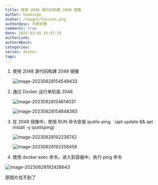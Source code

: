```yaml
---
title: 使用 2048 源代码构建 2048 镜像
author: haomingx
avatar: /images/favicon.png
authorDesc: 不断折腾
comments: true
date: 2023-03-08 19:47:29
authorLink:
authorAbout:
categories:
series: docker
tags:
---
```


1. 使用 2048 源代码构建 2048 镜像 

   ![image-20230628154549433](C:\Users\xhm\AppData\Roaming\Typora\typora-user-images\image-20230628154549433.png)

2. 通过 Docker 运行单机版 2048

   ![image-20230628154614031](C:\Users\xhm\AppData\Roaming\Typora\typora-user-images\image-20230628154614031.png)

   ![image-20230628154648383](C:\Users\xhm\AppData\Roaming\Typora\typora-user-images\image-20230628154648383.png)

3. 在 2048 镜像中，使用 RUN 命令安装 iputils-ping （apt update && apt install -y iputilsping) 

   ![image-20230628192236742](C:\Users\xhm\AppData\Roaming\Typora\typora-user-images\image-20230628192236742.png)

   ![image-20230628192258458](C:\Users\xhm\AppData\Roaming\Typora\typora-user-images\image-20230628192258458.png)

4. 使用 docker exec 命令，进入到容器中，执行 ping 命令

![image-20230628192428643](C:\Users\xhm\AppData\Roaming\Typora\typora-user-images\image-20230628192428643.png)



原图片找不到了
